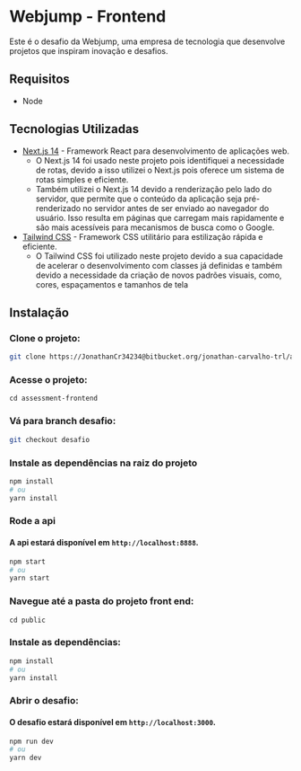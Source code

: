 # Webjump - Frontend
Este é o desafio da Webjump, uma empresa de tecnologia que desenvolve projetos que inspiram inovação e desafios.

## Requisitos
- Node

## Tecnologias Utilizadas
- [Next.js 14](https://nextjs.org/) - Framework React para desenvolvimento de aplicações web.
    - O Next.js 14 foi usado neste projeto pois identifiquei a necessidade de rotas, devido a isso utilizei o Next.js pois oferece um sistema de rotas simples e eficiente.
    - Também utilizei o Next.js 14 devido a renderização pelo lado do servidor, que permite que o conteúdo da aplicação seja pré-renderizado no servidor antes de ser enviado ao navegador do usuário. Isso resulta em páginas que carregam mais rapidamente e são mais acessíveis para mecanismos de busca como o Google.
- [Tailwind CSS](https://tailwindcss.com/) - Framework CSS utilitário para estilização rápida e eficiente.
    - O Tailwind CSS foi utilizado neste projeto devido a sua capacidade de acelerar o desenvolvimento com classes já definidas e também devido a necessidade da criação de novos padrões visuais, como, cores, espaçamentos e tamanhos de tela


## Instalação

### Clone o projeto:
```bash
git clone https://JonathanCr34234@bitbucket.org/jonathan-carvalho-trl/assessment-frontend.git
```

### Acesse o projeto:
```
cd assessment-frontend
```

### Vá para branch **desafio**:
```bash
git checkout desafio
```


### Instale as dependências na raiz do projeto
```bash
npm install
# ou
yarn install
```

### Rode a api
#### A api estará disponível em `http://localhost:8888`.
```bash
npm start
# ou
yarn start
```

### Navegue até a pasta do projeto front end:
```
cd public
```

### Instale as dependências:
```bash
npm install
# ou
yarn install
```

### Abrir o desafio:
#### O desafio estará disponível em `http://localhost:3000`.
```bash
npm run dev
# ou
yarn dev
```